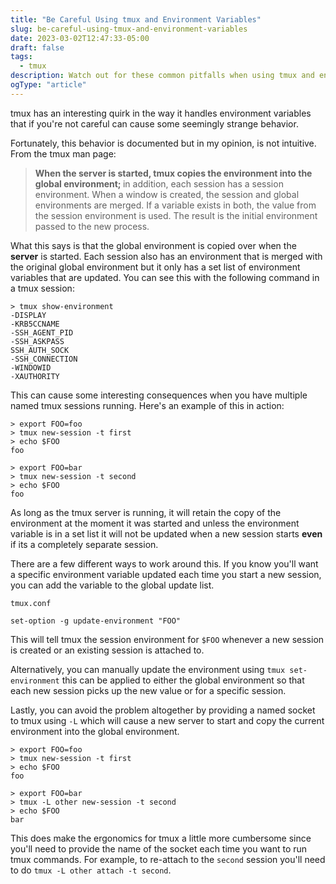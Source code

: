 ```yaml
---
title: "Be Careful Using tmux and Environment Variables"
slug: be-careful-using-tmux-and-environment-variables
date: 2023-03-02T12:47:33-05:00
draft: false
tags:
  - tmux
description: Watch out for these common pitfalls when using tmux and environment variables and learn how to avoid them.
ogType: "article"
---
```


tmux has an interesting quirk in the way it handles environment variables that if you're not careful can cause some seemingly strange behavior.

Fortunately, this behavior is documented but in my opinion, is not intuitive. From the tmux man page:

> <strong class="text-accent"> When the server is started, tmux copies the environment into the
> global environment; </strong> in addition, each session has a session
> environment. When a window is created, the session and global
> environments are merged. If a variable exists in both, the value
> from the session environment is used. The result is the initial
> environment passed to the new process.

What this says is that the global environment is copied over when the **server** is
started. Each session also has an environment that is merged with the original
global environment but it only has a set list of environment variables that are
updated. You can see this with the following command in a tmux session:

```console
> tmux show-environment
-DISPLAY
-KRB5CCNAME
-SSH_AGENT_PID
-SSH_ASKPASS
SSH_AUTH_SOCK
-SSH_CONNECTION
-WINDOWID
-XAUTHORITY
```

This can cause some interesting consequences when you have multiple named tmux sessions running. Here's an example of
this in action:

```console
> export FOO=foo
> tmux new-session -t first
> echo $FOO
foo

> export FOO=bar
> tmux new-session -t second
> echo $FOO
foo
```

As long as the tmux server is running, it will retain the copy of the environment at the moment it was started and
unless the environment variable is in a set list it will not be updated when a new session starts __even__ if its a
completely separate session.

There are a few different ways to work around this. If you know you'll want a specific environment variable updated each
time you start a new session, you can add the variable to the global update list.

```file
tmux.conf

set-option -g update-environment "FOO"
```

This will tell tmux the session environment for `$FOO` whenever a new session is created or an existing session is
attached to.

Alternatively, you can manually update the environment using `tmux set-environment` this can be applied to either the
global environment so that each new session picks up the new value or for a specific session.

Lastly, you can avoid the problem altogether by providing a named socket to tmux using `-L` which will cause a new server to start
and copy the current environment into the global environment.

```console
> export FOO=foo
> tmux new-session -t first
> echo $FOO
foo

> export FOO=bar
> tmux -L other new-session -t second
> echo $FOO
bar
```

This does make the ergonomics for tmux a little more cumbersome since you'll need to provide the name of the socket
each time you want to run tmux commands. For example, to re-attach to the `second` session you'll need to do `tmux -L
other attach -t second`.
